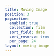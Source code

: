 ```yaml
---
title: Moving Image
position: 3
pagination:
  enabled: true
  collection: film
  sort_field: date
  sort_reverse: true
  per_page: 24
layout: moving-image
---
```


